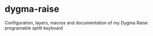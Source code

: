 # dygma-raise
Configuration, layers, macros and documentation of my Dygma Raise programable splitt keyboard
